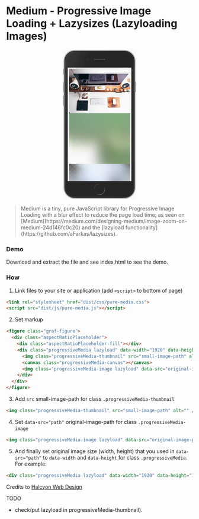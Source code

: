 


# Medium - Progressive Image Loading + Lazysizes (Lazyloading Images)

<p align="center">
  <img src="screenshots/screenshot.jpg" style="max-width:200px;">
</p>

<blockquote>Medium is a tiny, pure JavaScript library for Progressive Image Loading with a blur effect to reduce the page load time; as seen on [Medium](https://medium.com/designing-medium/image-zoom-on-medium-24d146fc0c20) and the [lazyload functionality](https://github.com/aFarkas/lazysizes). </blockquote>

### Demo

Download and extract the file and see index.html to see the demo.

### How

1. Link files to your site or application (add `<script>` to bottom of page)

  ```html
  <link rel="stylesheet" href="dist/css/pure-media.css">
  <script src="dist/js/pure-media.js"></script>
  ```

2. Set markup 

  ```html
  <figure class="graf-figure">
    <div class="aspectRatioPlaceholder">
      <div class="aspectRatioPlaceholder-fill"></div>
      <div class="progressiveMedia lazyload" data-width="1920" data-height="1080">
        <img class="progressiveMedia-thumbnail" src="small-image-path" alt="" />
        <canvas class="progressiveMedia-canvas"></canvas>
        <img class="progressiveMedia-image lazyload" data-src="original-image-path" alt="" />
      </div>
    </div>
  </figure>
  ```

3. Add `src` small-image-path for class  `.progressiveMedia-thumbnail` 

  ```html
  <img class="progressiveMedia-thumbnail" src="small-image-path" alt="" />
  ```

4. Set `data-src="path"` original-image-path for class `.progressiveMedia-image` 

  ```html
  <img class="progressiveMedia-image lazyload" data-src="original-image-path" alt="" />
  ```

5. And finally set original image size (width, height) that you used in `data-src="path"` to `data-width` and `data-height` for class `.progressiveMedia`. For example:

  ```html
  <div class="progressiveMedia lazyload" data-width="1920" data-height="1080">
  ```

Credits to <a href="https://halcyonwebdesign.com.ph/" target="_blank">Halcyon Web Design</a>


TODO
- check(put lazyload in progressiveMedia-thumbnail).

